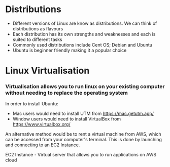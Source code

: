 # Distributions

  - Different versions of Linux are know as distributions. We can think of distributions as flavours
  - Each distribution has its own strengths and weaknesses and each is suited to different tasks
  - Commonly used distributions include Cent OS; Debian and Ubuntu
  - Ubuntu is beginner friendly making it a popular choice

# Linux Virtualisation

### Virtualisation allows you to run linux on your existing computer without needing to replace the operating system

In order to install Ubuntu:
- Mac users would need to install UTM from https://mac.getutm.app/
- Window users would need to install VirtualBox from https://www.virtualbox.org/

An alternative method would be to rent a virtual machine from AWS, which can be accessed from your computer's terminal. This is done by launching and connecting to an EC2 Instance.

EC2 Instance - Virtual server that allows you to run applications on AWS cloud





